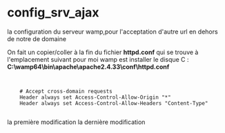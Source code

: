 # config_srv_ajax
la configuration  du serveur wamp,pour l'acceptation d'autre url en dehors de notre de domaine

On fait un copier/coller à la fin du fichier **httpd.conf** qui se trouve à l'emplacement suivant pour moi wamp est
installer le disque C :
**C:\wamp64\bin\apache\apache2.4.33\conf\httpd.conf**
<pre><code>
<IfModule mod_headers.c>
	# Accept cross-domain requests
	Header always set Access-Control-Allow-Origin "*"
	Header always set Access-Control-Allow-Headers "Content-Type"
</IfModule>
</code></pre>
la première modification 
la dernière modification
